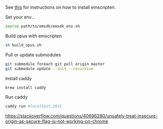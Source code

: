 See [this](https://emscripten.org/docs/getting_started/downloads.html) for instructions on how to install emscripten.

Set your env...
```bash
source path/to/emsdk/emsdk_env.sh
```
Build opus with emscripten
```bash
sh build_opus.sh
```
Pull or update submodules
```bash
git submodule foreach git pull origin master
git submodule update --init --recursive
```
Install caddy
```bash
brew install caddy
```
Run caddy
```bash
caddy run #localhost:2015
```

https://stackoverflow.com/questions/40696280/unsafely-treat-insecure-origin-as-secure-flag-is-not-working-on-chrome